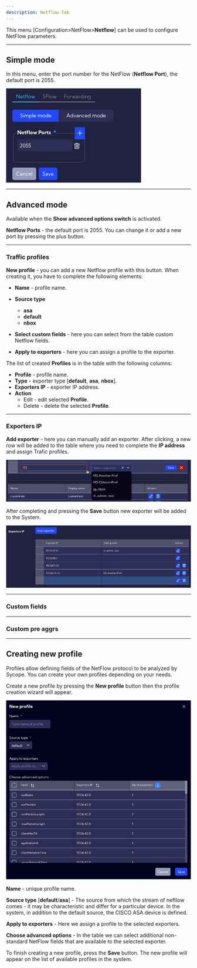 ```yaml
---
description: Netflow Tab
---
```


This menu [Configuration>NetFlow>**Netflow**] can be used to configure NetFlow parameters.

---

## Simple mode

In this menu, enter the port number for the NetFlow (**Netflow Port**), the default port is 2055.

![image-20221108113529232](Netflow_assets/image-20221108113529232.png)

---

## Advanced mode

Available when the **Show advanced options switch** is activated.

**Netflow Ports** - the default port is 2055. You can change it or add a new port by pressing the plus button.

---

### Traffic profiles

**New profile** - you can add a new Netflow profile with this button. When creating it, you have to complete the following elements:

- **Name** - profile name.

- **Source type**
  - **asa**
  - **default**
  - **nbox**
  
- **Select custom fields** - here you can select from the table custom Netflow fields.

- **Apply to exporters** - here you can assign a profile to the exporter.

  

The list of created **Profiles** is in the table with the following columns:

- **Profile** - profile name.
- **Type** - exporter type [**default**, **asa**, **nbox**].
- **Exporters IP** - exporter IP address.
- **Action**
  - Edit - edit selected **Profile**.
  - Delete - delete the selected **Profile**.

---

### Exporters IP

**Add exporter** - here you can manually add an exporter.  After clicking, a new row will be added to the table where you need to complete the **IP address** and assign Trafic profiles. 

![image-20221214092320005](assets_01-Netflow/image-20221214092320005.png)

After completing and pressing the **Save** button new exporter will be added to the System.

![image-20221214093119222](assets_01-Netflow/image-20221214093119222.png)



---

### Custom fields





---

### Custom pre aggrs

---

## Creating new profile

Profiles allow defining fields of the NetFlow protocol to be analyzed by Sycope. You can create your own profiles depending on your needs.

Create a new profile by pressing the **New profile** button then the profile creation wizard will appear.

![image-20221108122451811](Netflow_assets/image-20221108122451811.png)



**Name** - unique profile name.

**Source type** [**default**/**asa**] - The source from which the stream of neftlow comes - it may be characteristic and differ for a particular device. In the system, in addition to the default source, the CISCO ASA device is defined. 

**Apply to exporters** - Here we assign a profile to the selected exporters.

**Choose advanced options** - In the table we can select additional non-standard NetFlow fields that are available to the selected exporter. 



To finish creating a new profile, press the **Save** button. The new profile will appear on the list of available profiles in the system. 
